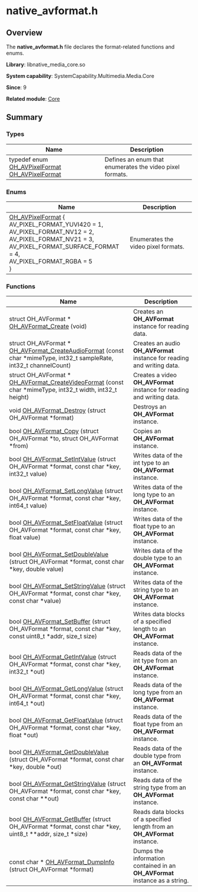 # native_avformat.h


## Overview

The **native_avformat.h** file declares the format-related functions and enums.

**Library**: libnative_media_core.so

**System capability**: SystemCapability.Multimedia.Media.Core

**Since**: 9

**Related module**: [Core](_core.md)


## Summary


### Types

| Name| Description| 
| -------- | -------- |
| typedef enum [OH_AVPixelFormat](_core.md#oh_avpixelformat-1) [OH_AVPixelFormat](_core.md#oh_avpixelformat) | Defines an enum that enumerates the video pixel formats.| 


### Enums

| Name| Description| 
| -------- | -------- |
| [OH_AVPixelFormat](_core.md#oh_avpixelformat-1) {<br>AV_PIXEL_FORMAT_YUVI420 = 1,<br>AV_PIXEL_FORMAT_NV12 = 2,<br>AV_PIXEL_FORMAT_NV21 = 3,<br>AV_PIXEL_FORMAT_SURFACE_FORMAT = 4,<br>AV_PIXEL_FORMAT_RGBA = 5<br>} | Enumerates the video pixel formats.| 


### Functions

| Name| Description| 
| -------- | -------- |
| struct OH_AVFormat \* [OH_AVFormat_Create](_core.md#oh_avformat_create) (void) | Creates an **OH_AVFormat** instance for reading data.| 
| struct OH_AVFormat \* [OH_AVFormat_CreateAudioFormat](_core.md#oh_avformat_createaudioformat) (const char \*mimeType, int32_t sampleRate, int32_t channelCount) | Creates an audio **OH_AVFormat** instance for reading and writing data.| 
| struct OH_AVFormat \* [OH_AVFormat_CreateVideoFormat](_core.md#oh_avformat_createvideoformat) (const char \*mimeType, int32_t width, int32_t height) | Creates a video **OH_AVFormat** instance for reading and writing data.| 
| void [OH_AVFormat_Destroy](_core.md#oh_avformat_destroy) (struct OH_AVFormat \*format) | Destroys an **OH_AVFormat** instance.| 
| bool [OH_AVFormat_Copy](_core.md#oh_avformat_copy) (struct OH_AVFormat \*to, struct OH_AVFormat \*from) | Copies an **OH_AVFormat** instance.| 
| bool [OH_AVFormat_SetIntValue](_core.md#oh_avformat_setintvalue) (struct OH_AVFormat \*format, const char \*key, int32_t value) | Writes data of the int type to an **OH_AVFormat** instance.| 
| bool [OH_AVFormat_SetLongValue](_core.md#oh_avformat_setlongvalue) (struct OH_AVFormat \*format, const char \*key, int64_t value) | Writes data of the long type to an **OH_AVFormat** instance.| 
| bool [OH_AVFormat_SetFloatValue](_core.md#oh_avformat_setfloatvalue) (struct OH_AVFormat \*format, const char \*key, float value) | Writes data of the float type to an **OH_AVFormat** instance.| 
| bool [OH_AVFormat_SetDoubleValue](_core.md#oh_avformat_setdoublevalue) (struct OH_AVFormat \*format, const char \*key, double value) | Writes data of the double type to an **OH_AVFormat** instance.| 
| bool [OH_AVFormat_SetStringValue](_core.md#oh_avformat_setstringvalue) (struct OH_AVFormat \*format, const char \*key, const char \*value) | Writes data of the string type to an **OH_AVFormat** instance.| 
| bool [OH_AVFormat_SetBuffer](_core.md#oh_avformat_setbuffer) (struct OH_AVFormat \*format, const char \*key, const uint8_t \*addr, size_t size) | Writes data blocks of a specified length to an **OH_AVFormat** instance.| 
| bool [OH_AVFormat_GetIntValue](_core.md#oh_avformat_getintvalue) (struct OH_AVFormat \*format, const char \*key, int32_t \*out) | Reads data of the int type from an **OH_AVFormat** instance.| 
| bool [OH_AVFormat_GetLongValue](_core.md#oh_avformat_getlongvalue) (struct OH_AVFormat \*format, const char \*key, int64_t \*out) | Reads data of the long type from an **OH_AVFormat** instance.| 
| bool [OH_AVFormat_GetFloatValue](_core.md#oh_avformat_getfloatvalue) (struct OH_AVFormat \*format, const char \*key, float \*out) | Reads data of the float type from an **OH_AVFormat** instance.| 
| bool [OH_AVFormat_GetDoubleValue](_core.md#oh_avformat_getdoublevalue) (struct OH_AVFormat \*format, const char \*key, double \*out) | Reads data of the double type from an **OH_AVFormat** instance.| 
| bool [OH_AVFormat_GetStringValue](_core.md#oh_avformat_getstringvalue) (struct OH_AVFormat \*format, const char \*key, const char \*\*out) | Reads data of the string type from an **OH_AVFormat** instance.| 
| bool [OH_AVFormat_GetBuffer](_core.md#oh_avformat_getbuffer) (struct OH_AVFormat \*format, const char \*key, uint8_t \*\*addr, size_t \*size) | Reads data blocks of a specified length from an **OH_AVFormat** instance.| 
| const char \* [OH_AVFormat_DumpInfo](_core.md#oh_avformat_dumpinfo) (struct OH_AVFormat \*format) | Dumps the information contained in an **OH_AVFormat** instance as a string.| 
